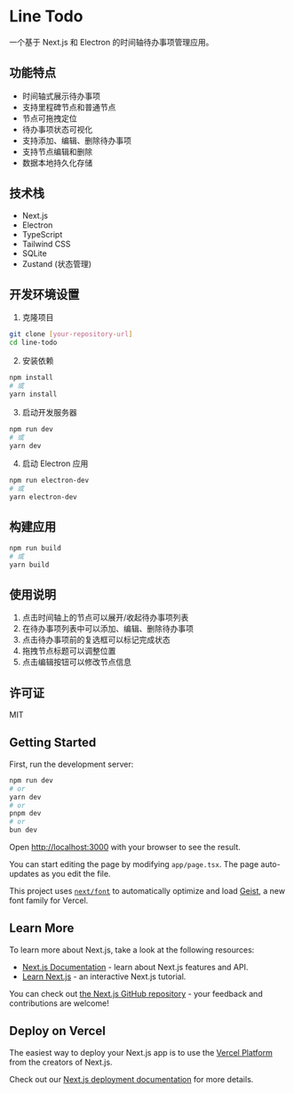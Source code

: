 # Line Todo

一个基于 Next.js 和 Electron 的时间轴待办事项管理应用。

## 功能特点

- 时间轴式展示待办事项
- 支持里程碑节点和普通节点
- 节点可拖拽定位
- 待办事项状态可视化
- 支持添加、编辑、删除待办事项
- 支持节点编辑和删除
- 数据本地持久化存储

## 技术栈

- Next.js
- Electron
- TypeScript
- Tailwind CSS
- SQLite
- Zustand (状态管理)

## 开发环境设置

1. 克隆项目
```bash
git clone [your-repository-url]
cd line-todo
```

2. 安装依赖
```bash
npm install
# 或
yarn install
```

3. 启动开发服务器
```bash
npm run dev
# 或
yarn dev
```

4. 启动 Electron 应用
```bash
npm run electron-dev
# 或
yarn electron-dev
```

## 构建应用

```bash
npm run build
# 或
yarn build
```

## 使用说明

1. 点击时间轴上的节点可以展开/收起待办事项列表
2. 在待办事项列表中可以添加、编辑、删除待办事项
3. 点击待办事项前的复选框可以标记完成状态
4. 拖拽节点标题可以调整位置
5. 点击编辑按钮可以修改节点信息

## 许可证

MIT

## Getting Started

First, run the development server:

```bash
npm run dev
# or
yarn dev
# or
pnpm dev
# or
bun dev
```

Open [http://localhost:3000](http://localhost:3000) with your browser to see the result.

You can start editing the page by modifying `app/page.tsx`. The page auto-updates as you edit the file.

This project uses [`next/font`](https://nextjs.org/docs/app/building-your-application/optimizing/fonts) to automatically optimize and load [Geist](https://vercel.com/font), a new font family for Vercel.

## Learn More

To learn more about Next.js, take a look at the following resources:

- [Next.js Documentation](https://nextjs.org/docs) - learn about Next.js features and API.
- [Learn Next.js](https://nextjs.org/learn) - an interactive Next.js tutorial.

You can check out [the Next.js GitHub repository](https://github.com/vercel/next.js) - your feedback and contributions are welcome!

## Deploy on Vercel

The easiest way to deploy your Next.js app is to use the [Vercel Platform](https://vercel.com/new?utm_medium=default-template&filter=next.js&utm_source=create-next-app&utm_campaign=create-next-app-readme) from the creators of Next.js.

Check out our [Next.js deployment documentation](https://nextjs.org/docs/app/building-your-application/deploying) for more details.
